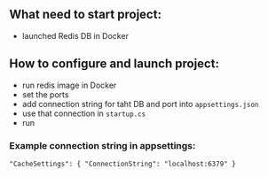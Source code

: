 ## What need to start project:
* launched Redis DB in Docker

## How to configure and launch project:
* run redis image in Docker
* set the ports
* add connection string for taht DB and port into `appsettings.json`
* use that connection in `startup.cs`
* run

### Example connection string in appsettings:
`"CacheSettings": {
    "ConnectionString": "localhost:6379"
}`
